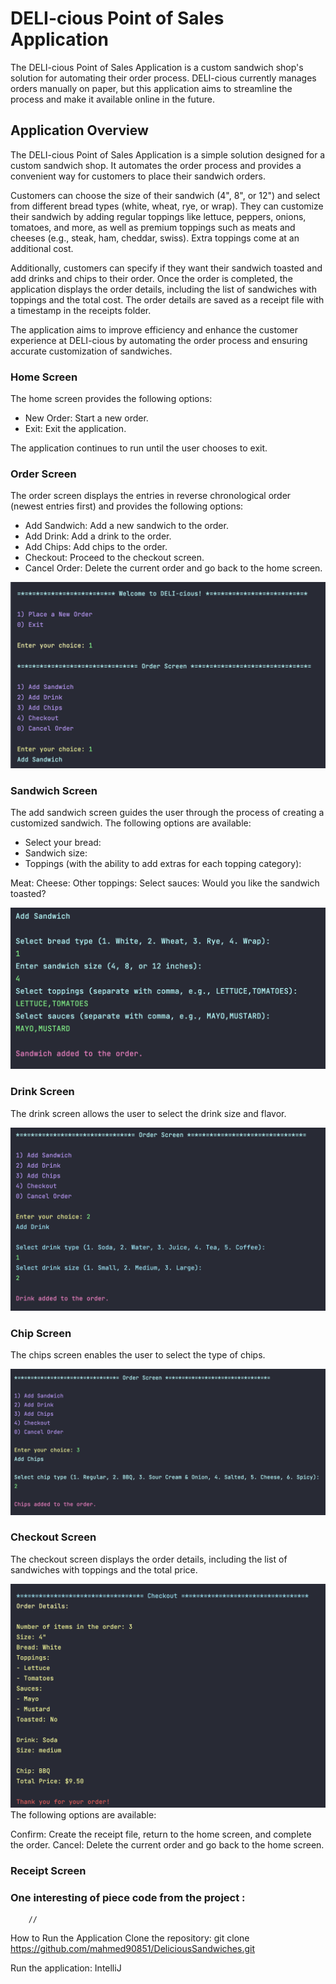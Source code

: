 # DELI-cious Point of Sales Application

The DELI-cious Point of Sales Application is a custom sandwich shop's solution for automating their order process.
DELI-cious currently manages orders manually on paper, but this application aims to streamline the process and make it available online in the future.


## Application Overview

The DELI-cious Point of Sales Application is a simple solution designed for a custom sandwich shop. It automates the order process and provides a convenient way for customers to place their sandwich orders.

Customers can choose the size of their sandwich (4", 8", or 12") and select from different bread types (white, wheat, rye, or wrap). They can customize their sandwich by adding regular toppings like lettuce, peppers, onions, tomatoes, and more, as well as premium toppings such as meats and cheeses (e.g., steak, ham, cheddar, swiss). Extra toppings come at an additional cost.

Additionally, customers can specify if they want their sandwich toasted and add drinks and chips to their order. Once the order is completed, the application displays the order details, including the list of sandwiches with toppings and the total cost. The order details are saved as a receipt file with a timestamp in the receipts folder.

The application aims to improve efficiency and enhance the customer experience at DELI-cious by automating the order process and ensuring accurate customization of sandwiches.

### Home Screen 
The home screen provides the following options:

 - New Order: Start a new order.
 - Exit: Exit the application.

The application continues to run until the user chooses to exit.

### Order Screen
The order screen displays the entries in reverse chronological order (newest entries first) and provides the following options:

- Add Sandwich: Add a new sandwich to the order.
- Add Drink: Add a drink to the order.
- Add Chips: Add chips to the order.
- Checkout: Proceed to the checkout screen.
- Cancel Order: Delete the current order and go back to the home screen.

![Screen Shot 2023-05-31 at 7.34.06 PM.png](Screen%20Shot%202023-05-31%20at%207.34.06%20PM.png)
### Sandwich Screen
The add sandwich screen guides the user through the process of creating a customized sandwich. The following options are available:

- Select your bread:
- Sandwich size:
- Toppings (with the ability to add extras for each topping category):

Meat:
Cheese:
Other toppings:
Select sauces:
Would you like the sandwich toasted?

![Screen Shot 2023-05-31 at 7.35.08 PM.png](Screen%20Shot%202023-05-31%20at%207.35.08%20PM.png)
### Drink Screen
The drink screen allows the user to select the drink size and flavor.

![Screen Shot 2023-05-31 at 7.36.04 PM.png](Screen%20Shot%202023-05-31%20at%207.36.04%20PM.png)
### Chip Screen
The chips screen enables the user to select the type of chips.

![Screen Shot 2023-05-31 at 7.36.54 PM.png](Screen%20Shot%202023-05-31%20at%207.36.54%20PM.png)

### Checkout Screen
The checkout screen displays the order details, including the list of sandwiches with toppings and the total price.

![Screen Shot 2023-05-31 at 7.37.33 PM.png](Screen%20Shot%202023-05-31%20at%207.37.33%20PM.png)
The following options are available:

Confirm: Create the receipt file, return to the home screen, and complete the order.
Cancel: Delete the current order and go back to the home screen.
### Receipt Screen


### One interesting of piece code from the project :
        //


How to Run the Application
Clone the repository: git clone https://github.com/mahmed90851/DeliciousSandwiches.git

Run the application: IntelliJ 